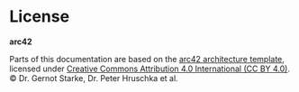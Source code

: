 # License

**arc42**

Parts of this documentation are based on the [arc42 architecture template](https://arc42.org), licensed under [Creative Commons Attribution 4.0 International (CC BY 4.0)](https://creativecommons.org/licenses/by/4.0/). © Dr. Gernot Starke, Dr. Peter Hruschka et al.
